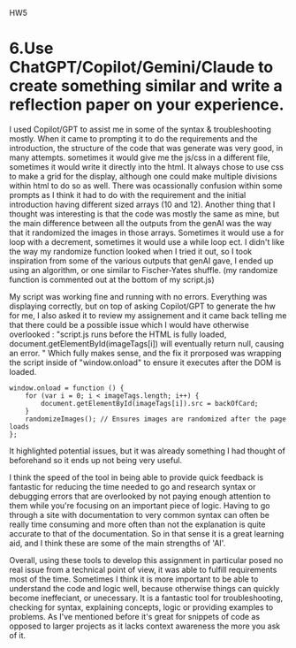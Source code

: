 HW5
# 6.Use ChatGPT/Copilot/Gemini/Claude to create something similar and write a reflection paper on your experience.



I used Copilot/GPT to assist me in some of the syntax & troubleshooting mostly. 
When it came to prompting it to do the requirements and the introduction, the structure of the code that was generate was very good, in many attempts. sometimes it would give me the js/css in a different file, sometimes it would write it directly into the html. It always chose to use css to make a grid for the display, although one could make multiple divisions within html to do so as well.
There was ocassionally confusion within some prompts as I think it had to do with the requirement and the initial introduction having different sized arrays (10 and 12).
Another thing that I thought was interesting is that the code was mostly the same as mine, but the main difference between all the outputs from the genAI was the way that it randomized the images in those arrays. Sometimes it would use a for loop with a decrement, sometimes it would use a while loop ect. 
I didn't like the way my randomize function looked when I tried it out, so I took inspiration from some of the various outputs that genAI gave, I ended up using an algorithm, or one similar to Fischer-Yates shuffle. (my randomize function is commented out at the bottom of my script.js)

My script was working fine and running with no errors. Everything was displaying correctly, but on top of asking Copilot/GPT to generate the hw for me, I also asked it to review my assignement and it came back telling me that there could be a possible issue which I would have otherwise overlooked : "script.js runs before the HTML is fully loaded, document.getElementById(imageTags[i]) will eventually return null, causing an error. "
Which fully makes sense, and the fix it prorposed was wrapping the script inside of "window.onload" to ensure it executes after the DOM is loaded.
```
window.onload = function () {
    for (var i = 0; i < imageTags.length; i++) {
        document.getElementById(imageTags[i]).src = backOfCard;
    }
    randomizeImages(); // Ensures images are randomized after the page loads
};
```
It highlighted potential issues, but it was already something I had thought of beforehand so it ends up not being very useful.

I think the speed of the tool in being able to provide quick feedback is fantastic for reducing the time needed to go and research syntax or debugging errors that are overlooked by not paying enough attention to them while you're focusing on an important piece of logic.
Having to go through a site with documentation to very common syntax can often be really time consuming and more often than not the explanation is quite accurate to that of the documentation.
So in that sense it is a great learning aid, and I think these are some of the main strengths of 'AI'.

Overall, using these tools to develop this assignment in particular posed no real issue from a technical point of view, it was able to fulfill requirements most of the time. Sometimes  I think it is more important to be able to understand the code and logic well, because otherwise things can quickly become ineffeciant, or unecessary. It is a fantastic tool for troubleshooting, checking for syntax, explaining concepts, logic or providing examples to problems. As I've mentioned before it's great for snippets of code as opposed to larger projects as it lacks context awareness the more you ask of it.